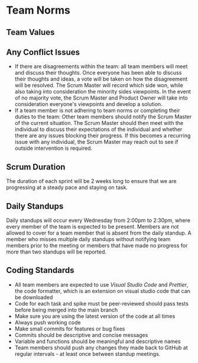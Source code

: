# Team Norms
## Team Values
## Any Conflict Issues
* If there are disagreements within the team: all team members will meet and discuss their thoughts. Once everyone has been able to discuss their thoughts and ideas, a vote will be taken on how the disagreement will be resolved. The Scrum Master will record which side won, while also taking into consideration the minority sides viewpoints. In the event of no majority vote, the Scrum Master and Product Owner will take into consideration everyone's viewpoints and develop a solution.
* If a team member is not adhering to team norms or completing their duties to the team: Other team members should notify the Scrum Master of the current situation. The Scrum Master should then meet with the individual to discuss their expectations of the individual and whether there are any issues blocking their progress. If this becomes a recurring issue with any individual, the Scrum Master may reach out to see if outside intervention is required.
## Scrum Duration
The duration of each sprint will be 2 weeks long to ensure that we are progressing at a steady pace and staying on task.
## Daily Standups
Daily standups will occur every Wednesday from 2:00pm to 2:30pm, where every member of the team is expected to be present. Members are not allowed to cover for a team member that is absent from the daily standup. A member who misses multiple daily standups without notifying team members prior to the meeting or members that have made no progress for more than two standups will be reported.
## Coding Standards
* All team members are expected to use *Visual Studio Code* and *Prettier*, the code formatter, which is an extension on visual studio code that can be downloaded
* Code for each task and spike must be peer-reviewed should pass tests before being merged into the main branch
* Make sure you are using the latest version of the code at all times
* Always push working code
* Make small commits for features or bug fixes
* Commits should be descriptive and concise messages
* Variable and functions should be meaningful and descriptive names
* Team members should push any changes they made back to GitHub at regular intervals - at least once between standup meetings. 
